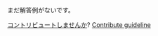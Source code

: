 
まだ解答例がないです。

[コントリビュートしませんか](https://github.com/BFEdev/BFE.dev-solutions/blob/main/question/what-is-css-pixel-and-device-pixels_ja.md)?  [Contribute guideline](https://github.com/BFEdev/BFE.dev-solutions#how-to-contribute)

